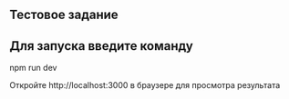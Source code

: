 ## Тестовое задание

## Для запуска введите команду

npm run dev

Откройте http://localhost:3000 в браузере для просмотра результата